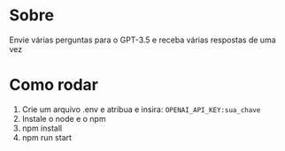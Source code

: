 # Sobre
Envie várias perguntas para o GPT-3.5 e receba várias respostas de uma vez
# Como rodar
1. Crie um arquivo .env e atribua e insira: `OPENAI_API_KEY:sua_chave`
1. Instale o node e o npm
1. npm install
1. npm run start